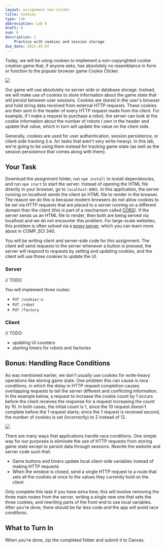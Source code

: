 ```yaml
---
layout: assignment-two-column
title: Cookies
type: lab
abbreviation: Lab 6
draft: 0
num: 6
description: |
    Practice with cookies and session storage
due_date: 2021-05-07
---
```


Today, we will be using cookies to implement a non-copyrighted cookie creation game that, if anyone asks, has absolutely no resemblance in form or function to the popular browser game Cookie Clicker.

<img class="large frame" src="/spring2021/assets/images/lab06/img01.png" />

Our game will use absolutely no server-side or database storage. Instead, we will make use of cookies to store information about the game state that will persist between user sessions. Cookies are stored in the user's browser and hold string data received from external HTTP requests. These cookies are then sent in the header of every HTTP request made from the client. For example, if I make a request to purchase a robot, the server can look at the cookie information about the number of robots I own in the header and update that value, which in turn will update the value on the client side.

Generally, cookies are used for user authentication, session persistence, or client-side tracking (i.e. for tasks that aren't very write-heavy). In this lab, we're going to be using them instead for tracking game state (as well as the session persistence that comes along with them).

## Your Task

Download the assignment folder, run `npm install` to install dependencies, and run `npm start` to start the server. Instead of opening the HTML file directly in your browser, go to `localhost:8081`. In this application, the server running on localhost sends the client an HTML file to render in the browser. The reason we do this is because modern browsers do not allow cookies to be set via HTTP requests that are placed to a server running on a different domain than the client (this is part of a mechanism called [CORS](https://en.wikipedia.org/wiki/Cross-origin_resource_sharing)). If the server sends us an HTML file to render, then both are being served via localhost and we do not encounter this problem. For large-scale websites, this problem is often solved via a [proxy server](https://www.pcmag.com/encyclopedia/term/proxy-server), which you can learn more about in COMP_SCI 340.

You will be writing client and server-side code for this assignment. The client will send requests to the server whenever a button is pressed, the server will respond to requests by setting and updating cookies, and the client will use those cookies to update the UI.

### Server

// TODO

You will implement three routes:

- `PUT /cookie/:n`
- `PUT /robot`
- `PUT /factory`

### Client

// TODO

- updating UI counters
- starting timers for robots and factories

## Bonus: Handling Race Conditions

As was mentioned earlier, we don't usually use cookies for write-heavy operations like storing game state. One problem this can cause is _race conditions_, in which the delay in HTTP request completion causes overlapping requests to tell the server different and conflicting information. In the example below, a request to increase the cookie count by 1 occurs before the client receives the response for a request increasing the count by 10. In both cases, the initial count is 1, since the 10 request doesn't complete before the 1 request starts; since the 1 request is received second, the number of cookies is set (incorrectly) to 2 instead of 12.

<img class="large frame" src="/spring2021/assets/images/lab06/img02.png" />

There are many ways that applications handle race conditions. One simple way for our purposes is eliminate the use of HTTP requests from storing game state except to persist data through sessions. Rewrite the website and server code such that:

- Game buttons and timers update local client-side variables instead of making HTTP requests
- When the window is closed, send a single HTTP request to a route that sets all the cookies at once to the values they currently hold on the client

Only complete this task if you have extra time; this will involve removing the three main routes from the server, writing a single new one that sets the three cookies, and rewriting parts of the front end to use local variables. After you're done, there should be far less code _and_ the app will avoid race conditions.

## What to Turn In

When you're done, zip the completed folder and submit it to Canvas.
